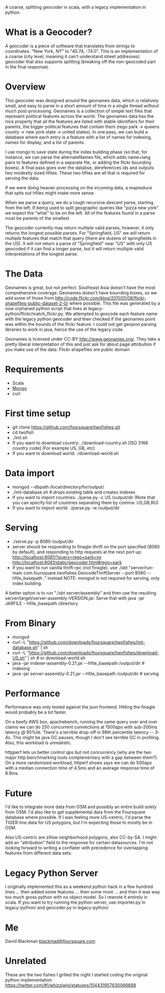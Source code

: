 A coarse, splitting geocoder in scala, with a legacy implementation in python.

What is a Geocoder?
===================

A geocoder is a piece of software that translates from strings to coordinates. "New York, NY" to "40.74,  -74.0". This is an implementation of a coarse (city level, meaning it can't understand street addresses) geocoder that also supports splitting (breaking off the non-geocoded part in the final response).

Overview
========

This geocoder was designed around the geonames data, which is relatively small, and easy to parse in a short amount of time in a single thread without much post-processing. Geonames is a collection of simple text files that represent political features across the world. The geonames data has the nice property that all the features are listed with stable identifiers for their parents, the bigger political features that contain them (rego park -> queens county -> new york state -> united states). In one pass, we can build a database where each entry is a feature with a list of names for indexing, names for display, and a list of parents.

I use mongo to save state during the index building phase (so that, for instance, we can parse the alternateNames file, which adds name+lang pairs to features defined in a separate file, or adding the flickr bounding boxes). A final pass goes over the databse, dereferences ids and outputs two modestly sized hfiles. These two hfiles are all that is required for serving the data.

If we were doing heavier processing on the incoming data, a mapreduce that spits out hfiles might make more sense.

When we parse a query, we do a rough recursive descent parse, starting from the left. If being used to split geographic queries like "pizza new york" we expect the "what" to be on the left. All of the features found in a parse must be parents of the smallest 

The geocoder currently may return multiple valid parses, however, it only returns the longest possible parses. For "Springfield, US" we will return multiple features that match that query (there are dozens of springfields in the US). It will not return a parse of "Springfield" near "US" with only US geocoded if it can find a longer parse, but it will return multiple valid interpretations of the longest parse.

The Data
========

Geonames is great, but not perfect. Southeast Asia doesn't have the most comprehensive coverage. Geonames doesn't have bounding boxes, so we add some of those from http://code.flickr.com/blog/2011/01/08/flickr-shapefiles-public-dataset-2-0/ where possible. This file was generated by a now orphaned python script that lives at legacy-python/flickr/match_flickr.py. We attempted to geocode each feature name with the legacy python geocoder and then checked if the geonames point was within the bounds of the flickr feature. I could not get geojson parsing libraries to work in java, hence the use of the legacy code.

Geonames is licensed under CC-BY http://www.geonames.org/. They take a pretty liberal interpretation of this and just ask for about page attribution if you make use of the data. 
Flickr shapefiles are public domain 

Requirements
============
*   Scala
*   [Mongo](http://www.mongodb.org/display/DOCS/Quickstart)
*   curl

First time setup
================
*   git clone https://github.com/foursquare/twofishes.git
*   cd twofish
*   ./init.sh
*   If you want to download country: ./download-country.sh [ISO 3166 country code] (For example US, GB, etc)
*   If you want to download world: ./download-world.sh

Data import
===========
*   mongod --dbpath /local/directory/for/output/
*   ./init-database.sh # drops existing table and creates indexes
*   If you want to import countries: ./parse.py -c US /output/dir (Note that you can specify list of countries separating them by comma: US,GB,RU)
*   If you want to import world: ./parse.py -w /output/dir 

Serving
=======
*   ./serve.py -p 8080 /output/dir
*   server should be responding to finagle-thrift on the port specified (8080 by default), and responding to http requests at the next port up: <http://localhost:8081/?query=rego+park+ny> <http://localhost:8081/static/geocoder.html#rego+park>
*   if you want to run vanilla thrift-rpc (not finagle). use ./sbt "server/run-main com.foursquare.twofishes.GeocodeThriftServer --port 8080 --hfile_basepath ." instead 
NOTE: mongod is not required for serving, only index building.


A better option is to run "./sbt server/assembly" and then use the resulting server/target/server-assembly-VERSION.jar. Serve that with java -jar JARFILE --hfile_basepath /directory

From Binary
===========
*   mongod
*   curl -L "https://github.com/downloads/foursquare/twofishes/init-database.sh" | sh
*   curl -L "https://github.com/downloads/foursquare/twofishes/download-US.sh" | sh # or download-world.sh
*   java -jar indexer-assembly-0.21.jar --hfile_basepath /output/dir # indexing
*   java -jar server-assembly-0.21.jar --hfile_basepath /output/dir # serving



Performance
===========
Performance was only tested against the json frontend. Hitting the finagle would probably be a lot faster.

On a beefy AWS box, apachebench, running the same query over and over claims we can do 250 concurrent connections at 1500qps with sub-200ms latency @ 95%ile. There's a terrible drop-off in 98th percentile latency -- 3-4s. This might be java GC pauses, though I don't see terrible GC in profiling. Also, this workload is unrealistic.

httpperf lets us better control qps but not concurrency (why are the two major http benchmarking tools complementary with a gap between them?). On a more randomized workload, httperf shows says we can do 500qps with a median connection time of 4.5ms and an average response time of 8.9ms.

Future
======
I'd like to integrate more data from OSM and possibly an entire build solely from OSM. I'd also like to get supplemental data from the Foursquare database where possible. If I was feeling more US-centric, I'd parse the TIGER-line data for US polygons, but I'm expecting those to mostly be in OSM.

Also US-centric are zillow neighborhood polygons, also CC-by-SA. I might add an "attribution" field to the response for certain datasources. I'm not looking forward to writing a conflater with precedence for overlapping features from different data sets.

Legacy Python Server
====================
I originally implemented this as a weekend python hack in a few hundred lines ... then added some features ... then some more ... and then it was way too much gross python with no object model. So I rewrote it entirely in scala. If you want to try running the python server, use importer.py in legacy-python/ and geocoder.py in legacy-python/

Me
==
David Blackman <blackmad@foursquare.com>

Unrelated
=========
These are the two fishes I grilled the night I started coding the original python implementation <https://twitter.com/#!/whizziwig/statuses/154431957630066688>

